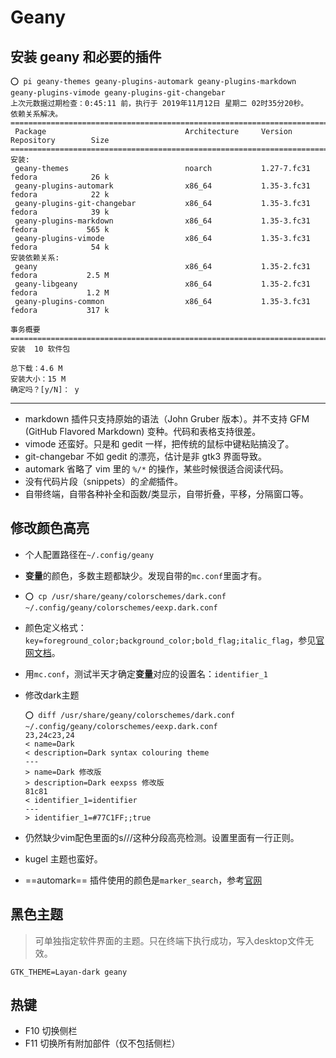 # Geany

## 安装 geany 和必要的插件
```
⭕ pi geany-themes geany-plugins-automark geany-plugins-markdown geany-plugins-vimode geany-plugins-git-changebar
上次元数据过期检查：0:45:11 前，执行于 2019年11月12日 星期二 02时35分20秒。
依赖关系解决。
========================================================================================================
 Package                               Architecture     Version                  Repository        Size
========================================================================================================
安装:
 geany-themes                          noarch           1.27-7.fc31              fedora            26 k
 geany-plugins-automark                x86_64           1.35-3.fc31              fedora            22 k
 geany-plugins-git-changebar           x86_64           1.35-3.fc31              fedora            39 k
 geany-plugins-markdown                x86_64           1.35-3.fc31              fedora           565 k
 geany-plugins-vimode                  x86_64           1.35-3.fc31              fedora            54 k
安装依赖关系:
 geany                                 x86_64           1.35-2.fc31              fedora           2.5 M
 geany-libgeany                        x86_64           1.35-2.fc31              fedora           1.2 M
 geany-plugins-common                  x86_64           1.35-3.fc31              fedora           317 k

事务概要
========================================================================================================
安装  10 软件包

总下载：4.6 M
安装大小：15 M
确定吗？[y/N]： y
```

---

- markdown 插件只支持原始的语法（John Gruber 版本）。并不支持 GFM (GitHub Flavored Markdown) 变种。代码和表格支持很差。
- vimode 还蛮好。只是和 gedit 一样，把传统的鼠标中键粘贴搞没了。
- git-changebar 不如 gedit 的漂亮，估计是非 gtk3 界面导致。
- automark 省略了 vim 里的 `%/*` 的操作，某些时候很适合阅读代码。
- 没有代码片段（snippets）的*全能*插件。
- 自带终端，自带各种补全和函数/类显示，自带折叠，平移，分隔窗口等。

## 修改颜色高亮

- 个人配置路径在`~/.config/geany`

- **变量**的颜色，多数主题都缺少。发现自带的`mc.conf`里面才有。

- `⭕ cp /usr/share/geany/colorschemes/dark.conf ~/.config/geany/colorschemes/eexp.dark.conf`

- 颜色定义格式：`key=foreground_color;background_color;bold_flag;italic_flag`，参见[官网文档](https://www.geany.org/manual/#creating-a-custom-filetype-from-an-existing-filetype)。

- 用`mc.conf`，测试半天才确定**变量**对应的设置名：`identifier_1`

- 修改dark主题

	```
	⭕ diff /usr/share/geany/colorschemes/dark.conf ~/.config/geany/colorschemes/eexp.dark.conf
	23,24c23,24
	< name=Dark
	< description=Dark syntax colouring theme
	---
	> name=Dark 修改版
	> description=Dark eexpss 修改版
	81c81
	< identifier_1=identifier
	---
	> identifier_1=#77C1FF;;true
	```
	
- 仍然缺少vim配色里面的s///这种分段高亮检测。设置里面有一行正则。

- kugel 主题也蛮好。

- ==automark== 插件使用的颜色是`marker_search`，参考[官网](https://plugins.geany.org/automark.html)

## 黑色主题

> 可单独指定软件界面的主题。只在终端下执行成功，写入desktop文件无效。

`GTK_THEME=Layan-dark geany`

## 热键

- F10 切换侧栏 
- F11 切换所有附加部件（仅不包括侧栏）


